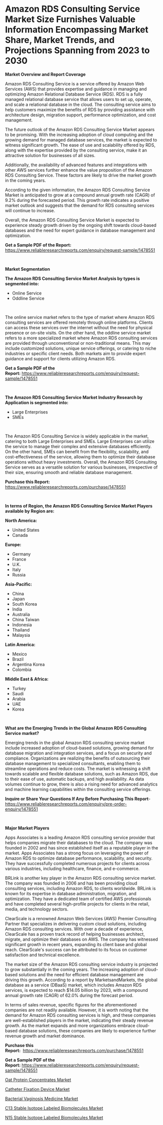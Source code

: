 <p><h1>Amazon RDS Consulting Service Market Size Furnishes Valuable Information Encompassing Market Share, Market Trends, and Projections Spanning from 2023 to 2030</h1></p><p><strong>Market Overview and Report Coverage</strong></p>
<p><p>Amazon RDS Consulting Service is a service offered by Amazon Web Services (AWS) that provides expertise and guidance in managing and optimizing Amazon Relational Database Service (RDS). RDS is a fully managed relational database service that allows users to set up, operate, and scale a relational database in the cloud. The consulting service aims to help customers maximize the benefits of RDS by providing assistance with architecture design, migration support, performance optimization, and cost management.</p><p>The future outlook of the Amazon RDS Consulting Service Market appears to be promising. With the increasing adoption of cloud computing and the growing demand for managed database services, the market is expected to witness significant growth. The ease of use and scalability offered by RDS, along with the expertise provided by the consulting service, make it an attractive solution for businesses of all sizes.</p><p>Additionally, the availability of advanced features and integrations with other AWS services further enhance the value proposition of the Amazon RDS Consulting Service. These factors are likely to drive the market growth in the coming years.</p><p>According to the given information, the Amazon RDS Consulting Service Market is anticipated to grow at a compound annual growth rate (CAGR) of 9.2% during the forecasted period. This growth rate indicates a positive market outlook and suggests that the demand for RDS consulting services will continue to increase.</p><p>Overall, the Amazon RDS Consulting Service Market is expected to experience steady growth driven by the ongoing shift towards cloud-based databases and the need for expert guidance in database management and optimization.</p></p>
<p><strong>Get a Sample PDF of the Report:</strong> <a href="https://www.reliableresearchreports.com/enquiry/request-sample/1478551">https://www.reliableresearchreports.com/enquiry/request-sample/1478551</a></p>
<p>&nbsp;</p>
<p><strong>Market Segmentation</strong></p>
<p><strong>The Amazon RDS Consulting Service Market Analysis by types is segmented into:</strong></p>
<p><ul><li>Online Service</li><li>Oddline Service</li></ul></p>
<p>&nbsp;</p>
<p><p>The online service market refers to the type of market where Amazon RDS consulting services are offered remotely through online platforms. Clients can access these services over the internet without the need for physical presence or on-site visits. On the other hand, the oddline service market refers to a more specialized market where Amazon RDS consulting services are provided through unconventional or non-traditional means. This may include customized solutions, unique service offerings, or catering to niche industries or specific client needs. Both markets aim to provide expert guidance and support for clients utilizing Amazon RDS.</p></p>
<p><strong>Get a Sample PDF of the Report:</strong>&nbsp;<a href="https://www.reliableresearchreports.com/enquiry/request-sample/1478551">https://www.reliableresearchreports.com/enquiry/request-sample/1478551</a></p>
<p>&nbsp;</p>
<p><strong>The Amazon RDS Consulting Service Market Industry Research by Application is segmented into:</strong></p>
<p><ul><li>Large Enterprises</li><li>SMEs</li></ul></p>
<p>&nbsp;</p>
<p><p>The Amazon RDS Consulting Service is widely applicable in the market, catering to both Large Enterprises and SMEs. Large Enterprises can utilize the service to manage their complex and extensive databases efficiently. On the other hand, SMEs can benefit from the flexibility, scalability, and cost-effectiveness of the service, allowing them to optimize their database operations without heavy investments. Overall, the Amazon RDS Consulting Service serves as a versatile solution for various businesses, irrespective of their size, ensuring smooth and reliable database management.</p></p>
<p><strong>Purchase this Report:</strong>&nbsp; <a href="https://www.reliableresearchreports.com/purchase/1478551">https://www.reliableresearchreports.com/purchase/1478551</a></p>
<p>&nbsp;</p>
<p><strong>In terms of Region, the Amazon RDS Consulting Service Market Players available by Region are:</strong></p>
<p>
    <p> <strong> North America: </strong>
        <ul>
            <li>United States</li>
            <li>Canada</li>
        </ul>
        </p> 
    <p> <strong> Europe: </strong>
        <ul>
            <li>Germany</li>
            <li>France</li>
            <li>U.K.</li>
            <li>Italy</li>
            <li>Russia</li>
        </ul>
        </p> 
    <p> <strong> Asia-Pacific: </strong>
        <ul>
            <li>China</li>
            <li>Japan</li>
            <li>South Korea</li>
            <li>India</li>
            <li>Australia</li>
            <li>China Taiwan</li>
            <li>Indonesia</li>
            <li>Thailand</li>
            <li>Malaysia</li>
        </ul>
        </p> 
    <p> <strong> Latin America: </strong>
        <ul>
            <li>Mexico</li>
            <li>Brazil</li>
            <li>Argentina Korea</li>
            <li>Colombia</li>
        </ul>
        </p> 
    <p> <strong> Middle East & Africa: </strong>
        <ul>
            <li>Turkey</li>
            <li>Saudi</li>
            <li>Arabia</li>
            <li>UAE</li>
            <li>Korea</li>
        </ul>
    </p>
    </p>
<p>&nbsp;</p>
<p><strong>What are the Emerging Trends in the Global Amazon RDS Consulting Service market?</strong></p>
<p><p>Emerging trends in the global Amazon RDS consulting service market include increased adoption of cloud-based solutions, growing demand for database migration and integration services, and a focus on security and compliance. Organizations are realizing the benefits of outsourcing their database management to specialized consultants, enabling them to streamline operations and reduce costs. The market is witnessing a shift towards scalable and flexible database solutions, such as Amazon RDS, due to their ease of use, automatic backups, and high availability. As data volumes continue to grow, there is also a rising need for advanced analytics and machine learning capabilities within the consulting service offerings.</p></p>
<p><strong>Inquire or Share Your Questions If Any Before Purchasing This Report</strong>- <a href="https://www.reliableresearchreports.com/enquiry/pre-order-enquiry/1478551">https://www.reliableresearchreports.com/enquiry/pre-order-enquiry/1478551</a></p>
<p>&nbsp;</p>
<p><strong>Major Market Players</strong></p>
<p><p>Apps Associates is a leading Amazon RDS consulting service provider that helps companies migrate their databases to the cloud. The company was founded in 2002 and has since established itself as a reputable player in the market. Apps Associates has a strong focus on leveraging the power of Amazon RDS to optimize database performance, scalability, and security. They have successfully completed numerous projects for clients across various industries, including healthcare, finance, and e-commerce.</p><p>BRLink is another key player in the Amazon RDS consulting service market. The company was founded in 2006 and has been providing cloud consulting services, including Amazon RDS, to clients worldwide. BRLink is known for its expertise in database administration, migration, and optimization. They have a dedicated team of certified AWS professionals and have completed several high-profile projects for clients in the retail, media, and technology sectors.</p><p>ClearScale is a renowned Amazon Web Services (AWS) Premier Consulting Partner that specializes in delivering custom cloud solutions, including Amazon RDS consulting services. With over a decade of experience, ClearScale has a proven track record of helping businesses architect, migrate, and optimize their databases on AWS. The company has witnessed significant growth in recent years, expanding its client base and global reach. ClearScale's success can be attributed to its focus on customer satisfaction and technical excellence.</p><p>The market size of the Amazon RDS consulting service industry is projected to grow substantially in the coming years. The increasing adoption of cloud-based solutions and the need for efficient database management are driving this growth. According to a report by MarketsandMarkets, the global database as a service (DBaaS) market, which includes Amazon RDS services, is expected to reach $14.05 billion by 2023, with a compound annual growth rate (CAGR) of 62.0% during the forecast period.</p><p>In terms of sales revenue, specific figures for the aforementioned companies are not readily available. However, it is worth noting that the demand for Amazon RDS consulting services is high, and these companies are well-established players in the market, indicating their steady revenue growth. As the market expands and more organizations embrace cloud-based database solutions, these companies are likely to experience further revenue growth and market dominance.</p></p>
<p><strong>Purchase this Report:</strong>&nbsp;&nbsp;<a href="https://www.reliableresearchreports.com/purchase/1478551">https://www.reliableresearchreports.com/purchase/1478551</a></p>
<p></p>
<p><strong>Get a Sample PDF of the Report:</strong>&nbsp;<a href="https://www.reliableresearchreports.com/enquiry/request-sample/1478551">https://www.reliableresearchreports.com/enquiry/request-sample/1478551</a></p>
<p><p><a href="https://www.linkedin.com/pulse/oat-protein-concentrates-market-share-amp-new-trends-analysis/">Oat Protein Concentrates Market</a></p><p><a href="https://medium.com/@ewellklocko/catheter-fixation-device-market-exploring-market-share-market-trends-and-future-growth-1fd64ace7888">Catheter Fixation Device Market</a></p><p><a href="https://medium.com/@orlohagenes/bacterial-vaginosis-medicine-market-insight-market-trends-growth-forecasted-from-2023-to-2030-3ac6693ddd1d">Bacterial Vaginosis Medicine Market</a></p><p><a href="https://www.linkedin.com/pulse/c13-stable-isotope-labeled-biomolecules-market-insights-players/">C13 Stable Isotope Labeled Biomolecules Market</a></p><p><a href="https://www.linkedin.com/pulse/n15-stable-isotope-labeled-biomolecules-market-size-share/">N15 Stable Isotope Labeled Biomolecules Market</a></p></p>